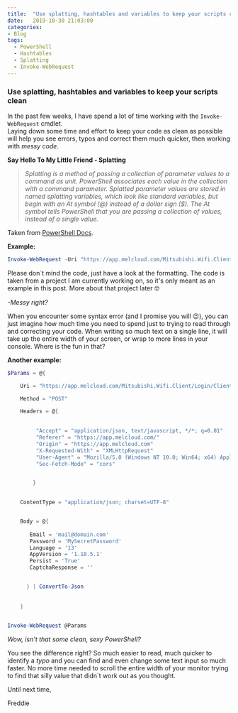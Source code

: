 ```yaml
---
title:  "Use splatting, hashtables and variables to keep your scripts clean"
date:   2019-10-30 21:03:00
categories: 
- Blog
tags:
  - PowerShell
  - Hashtables
  - Splatting
  - Invoke-WebRequest
---
```


### Use splatting, hashtables and variables to keep your scripts clean


In the past few weeks, I have spend a lot of time working with the ````Invoke-WebRequest```` cmdlet.  
Laying down some time and effort to keep your code as clean as possible will help you see errors, typos and correct them much quicker, then working with *messy code*.

**Say Hello To My Little Friend - Splatting**

>*Splatting is a method of passing a collection of parameter values to a command as unit. PowerShell associates each value in the collection with a command parameter. Splatted parameter values are stored in named splatting variables, which look like standard variables, but begin with an At symbol (@) instead of a dollar sign ($). The At symbol tells PowerShell that you are passing a collection of values, instead of a single value.*

Taken from [PowerShell Docs](https://docs.microsoft.com/en-us/powershell/module/microsoft.powershell.core/about/about_splatting?view=powershell-6).

**Example:**  

````powershell
Invoke-WebRequest -Uri "https://app.melcloud.com/Mitsubishi.Wifi.Client/Login/ClientLogin" -Method "POST" -Headers @{"Accept"="application/json, text/javascript, */*; q=0.01"; "Referer"="https://app.melcloud.com/"; "Origin"="https://app.melcloud.com"; "X-Requested-With"="XMLHttpRequest"; "User-Agent"="Mozilla/5.0 (Windows NT 10.0; Win64; x64) AppleWebKit/537.36 (KHTML, like Gecko) Chrome/77.0.3865.120 Safari/537.36"; "Sec-Fetch-Mode"="cors"} -ContentType "application/json; charset=UTF-8" -Body "{`"Email`":`"mail@domain.com`",`"Password`":`"MySecretPassword`",`"Language`":13,`"AppVersion`":`"1.18.5.1`",`"Persist`":true,`"CaptchaResponse`":null}"
````

Please don`t mind the code, just have a look at the formatting. The code is taken from a project I am currently working on,  so it's only meant as an example in this post.
More about that project later :nerd_face:

*-Messy right?*

When you encounter some syntax error (and I promise you will :wink:), you can just imagine how much time you need to spend just to trying to read through and correcting your code. When writing so much text on a single line, it will take up the entire width of your screen, or wrap to more lines in your console. Where is the fun in that?

**Another example:**  

`````powershell
$Params = @{

    Uri = "https://app.melcloud.com/Mitsubishi.Wifi.Client/Login/ClientLogin"

    Method = "POST"

    Headers = @{

           
         "Accept" = "application/json, text/javascript, */*; q=0.01"
         "Referer" = "https://app.melcloud.com/"
         "Origin" = "https://app.melcloud.com"
         "X-Requested-With" = "XMLHttpRequest"
         "User-Agent" = "Mozilla/5.0 (Windows NT 10.0; Win64; x64) AppleWebKit/537.36 (KHTML, like Gecko) Chrome/77.0.3865.120  Safari/537.36"
         "Sec-Fetch-Mode" = "cors"


        }
   

    ContentType = "application/json; charset=UTF-8"


    Body = @{
    
       Email = 'mail@domain.com'
       Password = 'MySecretPassword'
       Language = '13'
       AppVersion = '1.18.5.1'
       Persist = 'True'
       CaptchaResponse = ''


      } | ConvertTo-Json
       
  
    }
   

Invoke-WebRequest @Params
``````  
*Wow, isn't that some clean, sexy PowerShell?*  

You see the difference right? So much easier to read, much quicker to identify a *typo* and you can find and even change some text input so much faster. No more time needed to scroll the entire width of your monitor trying to find that silly value that didn`t work out as you thought.



Until next time,

Freddie



